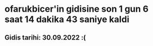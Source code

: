 # ofarukbicer'in gidisine son 1 gun 6 saat 14 dakika 43 saniye kaldi

## Gidis tarihi: 30.09.2022 :(